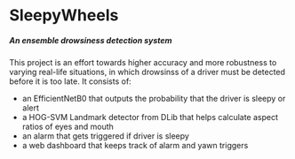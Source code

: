# SleepyWheels
##### An ensemble drowsiness detection system

This project is an effort towards higher accuracy and more robustness to varying real-life situations, in which drowsinss of a driver must be detected before it is too late. It consists of:
* an EfficientNetB0 that outputs the probability that the driver is sleepy or alert
* a HOG-SVM Landmark detector from DLib that helps calculate aspect ratios of eyes and mouth
* an alarm that gets triggered if driver is sleepy
* a web dashboard that keeps track of alarm and yawn triggers

